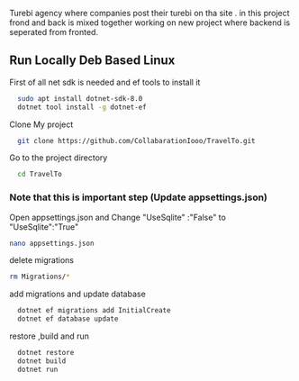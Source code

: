 Turebi agency where companies post their turebi on tha site . 
in this project frond and back is mixed together working on new project where backend is seperated from fronted.



## Run Locally Deb Based Linux

First of all net sdk is needed and ef tools to install it 

```bash
  sudo apt install dotnet-sdk-8.0
  dotnet tool install -g dotnet-ef  
```
Clone My project
```bash
  git clone https://github.com/CollabarationIooo/TravelTo.git
```

Go to the project directory

```bash
  cd TravelTo
```



### Note that this is important step (Update appsettings.json)
Open appsettings.json and Change "UseSqlite" :"False" to "UseSqlite":"True" 
```bash
nano appsettings.json
```
delete migrations 

```bash
rm Migrations/*
```


add migrations and update database 

```bash
  dotnet ef migrations add InitialCreate  
  dotnet ef database update

```
restore ,build and run 
```bash
  dotnet restore
  dotnet build 
  dotnet run  
  
```

